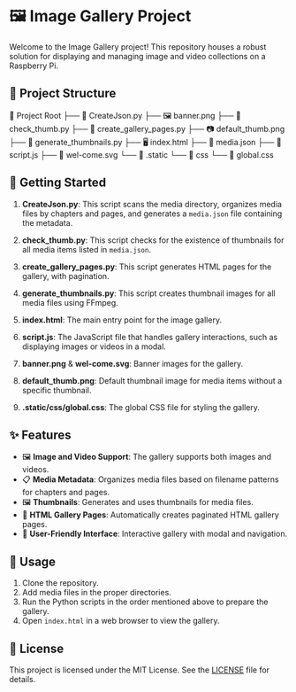 # 🖼️ Image Gallery Project

Welcome to the Image Gallery project! This repository houses a robust solution for displaying and managing image and video collections on a Raspberry Pi.

## 📂 Project Structure

📁 Project Root
├── 📝 CreateJson.py
├── 🖼️ banner.png
├── 📝 check_thumb.py
├── 📝 create_gallery_pages.py
├── 📷 default_thumb.png
├── 📝 generate_thumbnails.py
├── 🖥️ index.html
├── 📝 media.json
├── 📜 script.js
├── 🎨 wel-come.svg
└── 📁 .static
    └── 📁 css
        └── 🎨 global.css



## 🚀 Getting Started

1. **CreateJson.py**: This script scans the media directory, organizes media files by chapters and pages, and generates a `media.json` file containing the metadata.

2. **check_thumb.py**: This script checks for the existence of thumbnails for all media items listed in `media.json`.

3. **create_gallery_pages.py**: This script generates HTML pages for the gallery, with pagination.

4. **generate_thumbnails.py**: This script creates thumbnail images for all media files using FFmpeg.

5. **index.html**: The main entry point for the image gallery.

6. **script.js**: The JavaScript file that handles gallery interactions, such as displaying images or videos in a modal.

7. **banner.png** & **wel-come.svg**: Banner images for the gallery.

8. **default_thumb.png**: Default thumbnail image for media items without a specific thumbnail.

9. **.static/css/global.css**: The global CSS file for styling the gallery.

## ✨ Features

- 🖼️ **Image and Video Support**: The gallery supports both images and videos.
- 📋 **Media Metadata**: Organizes media files based on filename patterns for chapters and pages.
- 🖼️ **Thumbnails**: Generates and uses thumbnails for media files.
- 📃 **HTML Gallery Pages**: Automatically creates paginated HTML gallery pages.
- 🎯 **User-Friendly Interface**: Interactive gallery with modal and navigation.

## 📌 Usage

1. Clone the repository.
2. Add media files in the proper directories.
3. Run the Python scripts in the order mentioned above to prepare the gallery.
4. Open `index.html` in a web browser to view the gallery.

## 📜 License

This project is licensed under the MIT License. See the [LICENSE](LICENSE) file for details.
